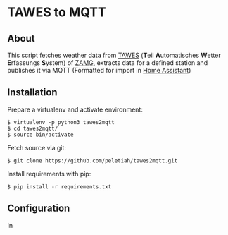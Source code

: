 # TAWES to MQTT

## About
This script fetches weather data from [TAWES](https://www.zamg.ac.at/cms/de/images/klima/bild_messnetze/tawes-messinstrumente) (**T**eil **A**utomatisches **W**etter **E**rfassungs **S**ystem) of [ZAMG](https://www.zamg.ac.at), extracts data for a defined station and publishes it via MQTT (Formatted for import in [Home Assistant](https://www.home-assistant.io/))

## Installation
Prepare a virtualenv and activate environment:

    $ virtualenv -p python3 tawes2mqtt
    $ cd tawes2mqtt/
    $ source bin/activate


Fetch source via git:
      
    $ git clone https://github.com/peletiah/tawes2mqtt.git

Install requirements with pip:

    $ pip install -r requirements.txt

## Configuration
In 





